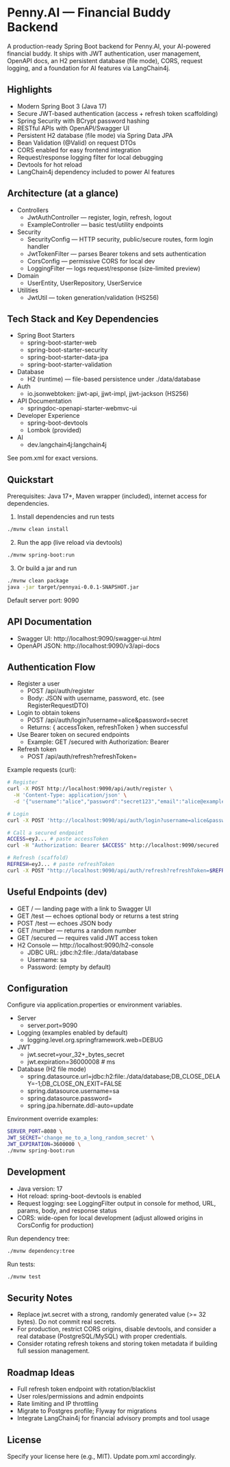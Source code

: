 # Penny.AI — Financial Buddy Backend

A production-ready Spring Boot backend for Penny.AI, your AI-powered financial buddy. It ships with JWT authentication, user management, OpenAPI docs, an H2 persistent database (file mode), CORS, request logging, and a foundation for AI features via LangChain4j.


## Highlights
- Modern Spring Boot 3 (Java 17)
- Secure JWT-based authentication (access + refresh token scaffolding)
- Spring Security with BCrypt password hashing
- RESTful APIs with OpenAPI/Swagger UI
- Persistent H2 database (file mode) via Spring Data JPA
- Bean Validation (@Valid) on request DTOs
- CORS enabled for easy frontend integration
- Request/response logging filter for local debugging
- Devtools for hot reload
- LangChain4j dependency included to power AI features


## Architecture (at a glance)
- Controllers
  - JwtAuthController — register, login, refresh, logout
  - ExampleController — basic test/utility endpoints
- Security
  - SecurityConfig — HTTP security, public/secure routes, form login handler
  - JwtTokenFilter — parses Bearer tokens and sets authentication
  - CorsConfig — permissive CORS for local dev
  - LoggingFilter — logs request/response (size-limited preview)
- Domain
  - UserEntity, UserRepository, UserService
- Utilities
  - JwtUtil — token generation/validation (HS256)


## Tech Stack and Key Dependencies
- Spring Boot Starters
  - spring-boot-starter-web
  - spring-boot-starter-security
  - spring-boot-starter-data-jpa
  - spring-boot-starter-validation
- Database
  - H2 (runtime) — file-based persistence under ./data/database
- Auth
  - io.jsonwebtoken: jjwt-api, jjwt-impl, jjwt-jackson (HS256)
- API Documentation
  - springdoc-openapi-starter-webmvc-ui
- Developer Experience
  - spring-boot-devtools
  - Lombok (provided)
- AI
  - dev.langchain4j:langchain4j

See pom.xml for exact versions.


## Quickstart
Prerequisites: Java 17+, Maven wrapper (included), internet access for dependencies.

1) Install dependencies and run tests
```bash
./mvnw clean install
```

2) Run the app (live reload via devtools)
```bash
./mvnw spring-boot:run
```

3) Or build a jar and run
```bash
./mvnw clean package
java -jar target/pennyai-0.0.1-SNAPSHOT.jar
```

Default server port: 9090


## API Documentation
- Swagger UI: http://localhost:9090/swagger-ui.html
- OpenAPI JSON: http://localhost:9090/v3/api-docs


## Authentication Flow
- Register a user
  - POST /api/auth/register
  - Body: JSON with username, password, etc. (see RegisterRequestDTO)
- Login to obtain tokens
  - POST /api/auth/login?username=alice&password=secret
  - Returns: { accessToken, refreshToken } when successful
- Use Bearer token on secured endpoints
  - Example: GET /secured with Authorization: Bearer <accessToken>
- Refresh token
  - POST /api/auth/refresh?refreshToken=<token>

Example requests (curl):
```bash
# Register
curl -X POST http://localhost:9090/api/auth/register \
  -H 'Content-Type: application/json' \
  -d '{"username":"alice","password":"secret123","email":"alice@example.com"}'

# Login
curl -X POST 'http://localhost:9090/api/auth/login?username=alice&password=secret123'

# Call a secured endpoint
ACCESS=eyJ... # paste accessToken
curl -H "Authorization: Bearer $ACCESS" http://localhost:9090/secured

# Refresh (scaffold)
REFRESH=eyJ... # paste refreshToken
curl -X POST "http://localhost:9090/api/auth/refresh?refreshToken=$REFRESH"
```


## Useful Endpoints (dev)
- GET / — landing page with a link to Swagger UI
- GET /test — echoes optional body or returns a test string
- POST /test — echoes JSON body
- GET /number — returns a random number
- GET /secured — requires valid JWT access token
- H2 Console — http://localhost:9090/h2-console
  - JDBC URL: jdbc:h2:file:./data/database
  - Username: sa
  - Password: (empty by default)


## Configuration
Configure via application.properties or environment variables.
- Server
  - server.port=9090
- Logging (examples enabled by default)
  - logging.level.org.springframework.web=DEBUG
- JWT
  - jwt.secret=your_32+_bytes_secret
  - jwt.expiration=36000008  # ms
- Database (H2 file mode)
  - spring.datasource.url=jdbc:h2:file:./data/database;DB_CLOSE_DELAY=-1;DB_CLOSE_ON_EXIT=FALSE
  - spring.datasource.username=sa
  - spring.datasource.password=
  - spring.jpa.hibernate.ddl-auto=update

Environment override examples:
```bash
SERVER_PORT=8080 \
JWT_SECRET='change_me_to_a_long_random_secret' \
JWT_EXPIRATION=3600000 \
./mvnw spring-boot:run
```


## Development
- Java version: 17
- Hot reload: spring-boot-devtools is enabled
- Request logging: see LoggingFilter output in console for method, URL, params, body, and response status
- CORS: wide-open for local development (adjust allowed origins in CorsConfig for production)

Run dependency tree:
```bash
./mvnw dependency:tree
```

Run tests:
```bash
./mvnw test
```


## Security Notes
- Replace jwt.secret with a strong, randomly generated value (>= 32 bytes). Do not commit real secrets.
- For production, restrict CORS origins, disable devtools, and consider a real database (PostgreSQL/MySQL) with proper credentials.
- Consider rotating refresh tokens and storing token metadata if building full session management.


## Roadmap Ideas
- Full refresh token endpoint with rotation/blacklist
- User roles/permissions and admin endpoints
- Rate limiting and IP throttling
- Migrate to Postgres profile; Flyway for migrations
- Integrate LangChain4j for financial advisory prompts and tool usage


## License
Specify your license here (e.g., MIT). Update pom.xml <licenses> accordingly.